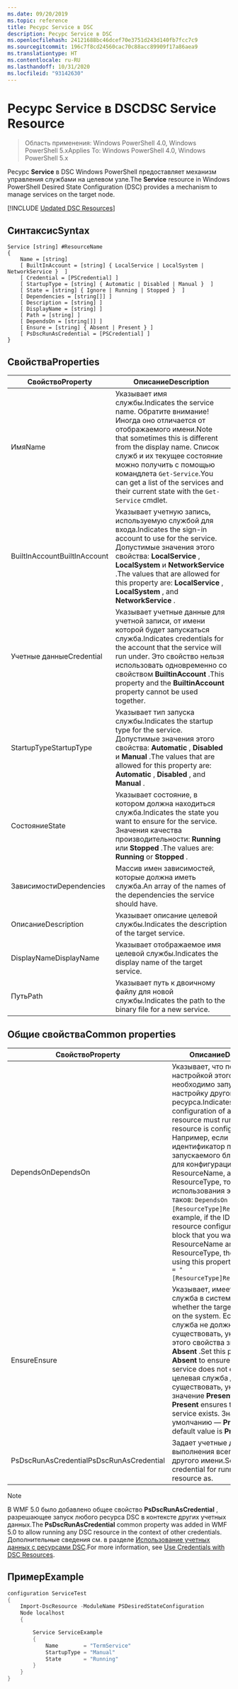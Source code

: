 ```yaml
---
ms.date: 09/20/2019
ms.topic: reference
title: Ресурс Service в DSC
description: Ресурс Service в DSC
ms.openlocfilehash: 24121688bc46dcef70e3751d243d140fb7fcc7c9
ms.sourcegitcommit: 196c7f8cd24560cac70c88acc89909f17a86aea9
ms.translationtype: HT
ms.contentlocale: ru-RU
ms.lasthandoff: 10/31/2020
ms.locfileid: "93142630"
---
```

# <a name="dsc-service-resource"></a><span data-ttu-id="d85c0-103">Ресурс Service в DSC</span><span class="sxs-lookup"><span data-stu-id="d85c0-103">DSC Service Resource</span></span>

> <span data-ttu-id="d85c0-104">Область применения: Windows PowerShell 4.0, Windows PowerShell 5.x</span><span class="sxs-lookup"><span data-stu-id="d85c0-104">Applies To: Windows PowerShell 4.0, Windows PowerShell 5.x</span></span>

<span data-ttu-id="d85c0-105">Ресурс **Service** в DSC Windows PowerShell предоставляет механизм управления службами на целевом узле.</span><span class="sxs-lookup"><span data-stu-id="d85c0-105">The **Service** resource in Windows PowerShell Desired State Configuration (DSC) provides a mechanism to manage services on the target node.</span></span>

[!INCLUDE [Updated DSC Resources](../../../../../includes/dsc-resources.md)]

## <a name="syntax"></a><span data-ttu-id="d85c0-106">Синтаксис</span><span class="sxs-lookup"><span data-stu-id="d85c0-106">Syntax</span></span>

```Syntax
Service [string] #ResourceName
{
    Name = [string]
    [ BuiltInAccount = [string] { LocalService | LocalSystem | NetworkService }  ]
    [ Credential = [PSCredential] ]
    [ StartupType = [string] { Automatic | Disabled | Manual }  ]
    [ State = [string] { Ignore | Running | Stopped }  ]
    [ Dependencies = [string[]] ]
    [ Description = [string] ]
    [ DisplayName = [string] ]
    [ Path = [string] ]
    [ DependsOn = [string[]] ]
    [ Ensure = [string] { Absent | Present } ]
    [ PsDscRunAsCredential = [PSCredential] ]
}
```

## <a name="properties"></a><span data-ttu-id="d85c0-107">Свойства</span><span class="sxs-lookup"><span data-stu-id="d85c0-107">Properties</span></span>

|<span data-ttu-id="d85c0-108">Свойство</span><span class="sxs-lookup"><span data-stu-id="d85c0-108">Property</span></span> |<span data-ttu-id="d85c0-109">Описание</span><span class="sxs-lookup"><span data-stu-id="d85c0-109">Description</span></span> |
|---|---|
|<span data-ttu-id="d85c0-110">Имя</span><span class="sxs-lookup"><span data-stu-id="d85c0-110">Name</span></span> |<span data-ttu-id="d85c0-111">Указывает имя службы.</span><span class="sxs-lookup"><span data-stu-id="d85c0-111">Indicates the service name.</span></span> <span data-ttu-id="d85c0-112">Обратите внимание! Иногда оно отличается от отображаемого имени.</span><span class="sxs-lookup"><span data-stu-id="d85c0-112">Note that sometimes this is different from the display name.</span></span> <span data-ttu-id="d85c0-113">Список служб и их текущее состояние можно получить с помощью командлета `Get-Service`.</span><span class="sxs-lookup"><span data-stu-id="d85c0-113">You can get a list of the services and their current state with the `Get-Service` cmdlet.</span></span> |
|<span data-ttu-id="d85c0-114">BuiltInAccount</span><span class="sxs-lookup"><span data-stu-id="d85c0-114">BuiltInAccount</span></span> |<span data-ttu-id="d85c0-115">Указывает учетную запись, используемую службой для входа.</span><span class="sxs-lookup"><span data-stu-id="d85c0-115">Indicates the sign-in account to use for the service.</span></span> <span data-ttu-id="d85c0-116">Допустимые значения этого свойства: **LocalService** , **LocalSystem** и **NetworkService** .</span><span class="sxs-lookup"><span data-stu-id="d85c0-116">The values that are allowed for this property are: **LocalService** , **LocalSystem** , and **NetworkService** .</span></span> |
|<span data-ttu-id="d85c0-117">Учетные данные</span><span class="sxs-lookup"><span data-stu-id="d85c0-117">Credential</span></span> |<span data-ttu-id="d85c0-118">Указывает учетные данные для учетной записи, от имени которой будет запускаться служба.</span><span class="sxs-lookup"><span data-stu-id="d85c0-118">Indicates credentials for the account that the service will run under.</span></span> <span data-ttu-id="d85c0-119">Это свойство нельзя использовать одновременно со свойством **BuiltinAccount** .</span><span class="sxs-lookup"><span data-stu-id="d85c0-119">This property and the **BuiltinAccount** property cannot be used together.</span></span> |
|<span data-ttu-id="d85c0-120">StartupType</span><span class="sxs-lookup"><span data-stu-id="d85c0-120">StartupType</span></span> |<span data-ttu-id="d85c0-121">Указывает тип запуска службы.</span><span class="sxs-lookup"><span data-stu-id="d85c0-121">Indicates the startup type for the service.</span></span> <span data-ttu-id="d85c0-122">Допустимые значения этого свойства: **Automatic** , **Disabled** и **Manual** .</span><span class="sxs-lookup"><span data-stu-id="d85c0-122">The values that are allowed for this property are: **Automatic** , **Disabled** , and **Manual** .</span></span> |
|<span data-ttu-id="d85c0-123">Состояние</span><span class="sxs-lookup"><span data-stu-id="d85c0-123">State</span></span> |<span data-ttu-id="d85c0-124">Указывает состояние, в котором должна находиться служба.</span><span class="sxs-lookup"><span data-stu-id="d85c0-124">Indicates the state you want to ensure for the service.</span></span> <span data-ttu-id="d85c0-125">Значения качества производительности: **Running** или **Stopped** .</span><span class="sxs-lookup"><span data-stu-id="d85c0-125">The values are: **Running** or **Stopped** .</span></span> |
|<span data-ttu-id="d85c0-126">Зависимости</span><span class="sxs-lookup"><span data-stu-id="d85c0-126">Dependencies</span></span> | <span data-ttu-id="d85c0-127">Массив имен зависимостей, которые должна иметь служба.</span><span class="sxs-lookup"><span data-stu-id="d85c0-127">An array of the names of the dependencies the service should have.</span></span> |
|<span data-ttu-id="d85c0-128">Описание</span><span class="sxs-lookup"><span data-stu-id="d85c0-128">Description</span></span> |<span data-ttu-id="d85c0-129">Указывает описание целевой службы.</span><span class="sxs-lookup"><span data-stu-id="d85c0-129">Indicates the description of the target service.</span></span> |
|<span data-ttu-id="d85c0-130">DisplayName</span><span class="sxs-lookup"><span data-stu-id="d85c0-130">DisplayName</span></span> |<span data-ttu-id="d85c0-131">Указывает отображаемое имя целевой службы.</span><span class="sxs-lookup"><span data-stu-id="d85c0-131">Indicates the display name of the target service.</span></span> |
|<span data-ttu-id="d85c0-132">Путь</span><span class="sxs-lookup"><span data-stu-id="d85c0-132">Path</span></span> |<span data-ttu-id="d85c0-133">Указывает путь к двоичному файлу для новой службы.</span><span class="sxs-lookup"><span data-stu-id="d85c0-133">Indicates the path to the binary file for a new service.</span></span> |

## <a name="common-properties"></a><span data-ttu-id="d85c0-134">Общие свойства</span><span class="sxs-lookup"><span data-stu-id="d85c0-134">Common properties</span></span>

|<span data-ttu-id="d85c0-135">Свойство</span><span class="sxs-lookup"><span data-stu-id="d85c0-135">Property</span></span> |<span data-ttu-id="d85c0-136">Описание</span><span class="sxs-lookup"><span data-stu-id="d85c0-136">Description</span></span> |
|---|---|
|<span data-ttu-id="d85c0-137">DependsOn</span><span class="sxs-lookup"><span data-stu-id="d85c0-137">DependsOn</span></span> |<span data-ttu-id="d85c0-138">Указывает, что перед настройкой этого ресурса необходимо запустить настройку другого ресурса.</span><span class="sxs-lookup"><span data-stu-id="d85c0-138">Indicates that the configuration of another resource must run before this resource is configured.</span></span> <span data-ttu-id="d85c0-139">Например, если идентификатор первого запускаемого блока сценария для конфигурации ресурса — ResourceName, а его тип — ResourceType, то синтаксис использования этого свойства таков: `DependsOn = "[ResourceType]ResourceName"`.</span><span class="sxs-lookup"><span data-stu-id="d85c0-139">For example, if the ID of the resource configuration script block that you want to run first is ResourceName and its type is ResourceType, the syntax for using this property is `DependsOn = "[ResourceType]ResourceName"`.</span></span> |
|<span data-ttu-id="d85c0-140">Ensure</span><span class="sxs-lookup"><span data-stu-id="d85c0-140">Ensure</span></span> |<span data-ttu-id="d85c0-141">Указывает, имеется ли целевая служба в системе.</span><span class="sxs-lookup"><span data-stu-id="d85c0-141">Indicates whether the target service exists on the system.</span></span> <span data-ttu-id="d85c0-142">Если целевая служба не должна существовать, укажите для этого свойства значение **Absent** .</span><span class="sxs-lookup"><span data-stu-id="d85c0-142">Set this property to **Absent** to ensure that the target service does not exist.</span></span> <span data-ttu-id="d85c0-143">Если целевая служба должна существовать, укажите значение **Present** .</span><span class="sxs-lookup"><span data-stu-id="d85c0-143">Setting it to **Present** ensures that target service exists.</span></span> <span data-ttu-id="d85c0-144">Значение по умолчанию — **Present** .</span><span class="sxs-lookup"><span data-stu-id="d85c0-144">The default value is **Present** .</span></span> |
|<span data-ttu-id="d85c0-145">PsDscRunAsCredential</span><span class="sxs-lookup"><span data-stu-id="d85c0-145">PsDscRunAsCredential</span></span> |<span data-ttu-id="d85c0-146">Задает учетные данные для выполнения всего ресурса от другого имени.</span><span class="sxs-lookup"><span data-stu-id="d85c0-146">Sets the credential for running the entire resource as.</span></span> |

> [!NOTE]
> <span data-ttu-id="d85c0-147">В WMF 5.0 было добавлено общее свойство **PsDscRunAsCredential** , разрешающее запуск любого ресурса DSC в контексте других учетных данных.</span><span class="sxs-lookup"><span data-stu-id="d85c0-147">The **PsDscRunAsCredential** common property was added in WMF 5.0 to allow running any DSC resource in the context of other credentials.</span></span> <span data-ttu-id="d85c0-148">Дополнительные сведения см. в разделе [Использование учетных данных с ресурсами DSC](../../../configurations/runasuser.md).</span><span class="sxs-lookup"><span data-stu-id="d85c0-148">For more information, see [Use Credentials with DSC Resources](../../../configurations/runasuser.md).</span></span>

## <a name="example"></a><span data-ttu-id="d85c0-149">Пример</span><span class="sxs-lookup"><span data-stu-id="d85c0-149">Example</span></span>

```powershell
configuration ServiceTest
{
    Import-DscResource -ModuleName PSDesiredStateConfiguration
    Node localhost
    {

        Service ServiceExample
        {
            Name        = "TermService"
            StartupType = "Manual"
            State       = "Running"
        }
    }
}
```
